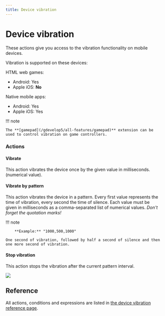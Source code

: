 ```yaml
---
title: Device vibration
---
```

# Device vibration

These actions give you access to the vibration functionality on mobile devices.

Vibration is supported on these devices:

HTML web games:

- Android: Yes
- Apple iOS: **No**

Native mobile apps:

- Android: Yes
- Apple iOS: Yes

!!! note

    The **[gamepad](/gdevelop5/all-features/gamepad)** extension can be used to control vibration on game controllers.

### Actions

#### Vibrate

This action vibrates the device once by the given value in milliseconds. (numerical value).

#### Vibrate by pattern

This action vibrates the device in a pattern. Every first value represents the time of vibration, every second the time of silence. Each value must be given in milliseconds as a comma-separated list of numerical values. *Don't forget the quotation marks!*

!!! note

        **Example:** "1000,500,1000"

    One second of vibration, followed by half a second of silence and then one more second of vibration.

#### Stop vibration

This action stops the vibration after the current pattern interval.

![](/gdevelop5/all-features/devicevibrationevents.png)

## Reference

All actions, conditions and expressions are listed in [the device vibration reference page](/gdevelop5/all-features/device-vibration/reference/).
